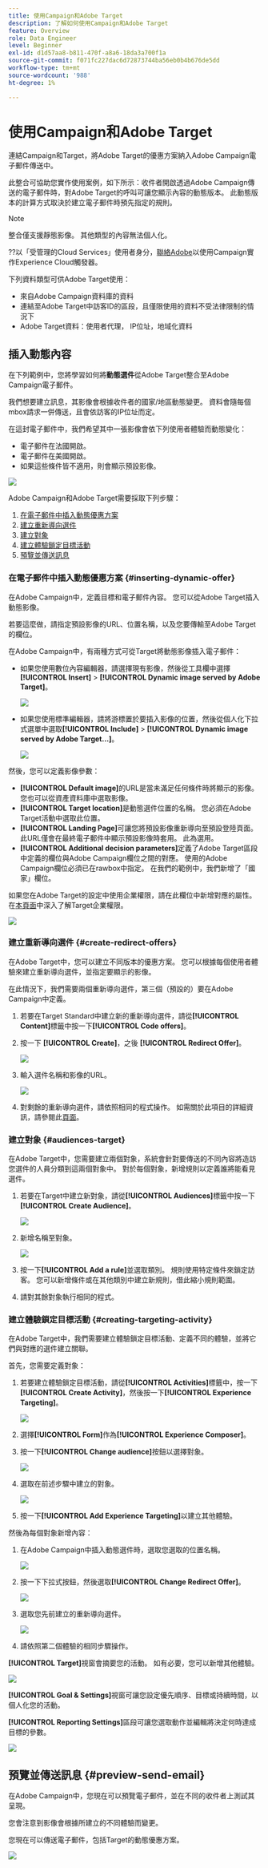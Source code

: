```yaml
---
title: 使用Campaign和Adobe Target
description: 了解如何使用Campaign和Adobe Target
feature: Overview
role: Data Engineer
level: Beginner
exl-id: d1d57aa8-b811-470f-a8a6-18da3a700f1a
source-git-commit: f071fc227dac6d72873744ba56eb0b4b676de5dd
workflow-type: tm+mt
source-wordcount: '988'
ht-degree: 1%

---
```


# 使用Campaign和Adobe Target

連結Campaign和Target，將Adobe Target的優惠方案納入Adobe Campaign電子郵件傳送中。

此整合可協助您實作使用案例，如下所示：收件者開啟透過Adobe Campaign傳送的電子郵件時，對Adobe Target的呼叫可讓您顯示內容的動態版本。 此動態版本的計算方式取決於建立電子郵件時預先指定的規則。

>[!NOTE]
>整合僅支援靜態影像。 其他類型的內容無法個人化。

??以「受管理的Cloud Services」使用者身分，[聯絡Adobe](../start/campaign-faq.md#support)以使用Campaign實作Experience Cloud觸發器。

下列資料類型可供Adobe Target使用：

* 來自Adobe Campaign資料庫的資料
* 連結至Adobe Target中訪客ID的區段，且僅限使用的資料不受法律限制的情況下
* Adobe Target資料：使用者代理， IP位址，地域化資料

## 插入動態內容

在下列範例中，您將學習如何將&#x200B;**動態選件**&#x200B;從Adobe Target整合至Adobe Campaign電子郵件。

我們想要建立訊息，其影像會根據收件者的國家/地區動態變更。 資料會隨每個mbox請求一併傳送，且會依訪客的IP位址而定。

在這封電子郵件中，我們希望其中一張影像會依下列使用者體驗而動態變化：

* 電子郵件在法國開啟。
* 電子郵件在美國開啟。
* 如果這些條件皆不適用，則會顯示預設影像。

![](assets/target_4.png)

Adobe Campaign和Adobe Target需要採取下列步驟：

1. [在電子郵件中插入動態優惠方案](#inserting-dynamic-offer)
1. [建立重新導向選件](#create-redirect-offers)
1. [建立對象](#audiences-target)
1. [建立體驗鎖定目標活動](#creating-targeting-activity)
1. [預覽並傳送訊息](#preview-send-email)

### 在電子郵件中插入動態優惠方案 {#inserting-dynamic-offer}

在Adobe Campaign中，定義目標和電子郵件內容。 您可以從Adobe Target插入動態影像。

若要這麼做，請指定預設影像的URL、位置名稱，以及您要傳輸至Adobe Target的欄位。

在Adobe Campaign中，有兩種方式可從Target將動態影像插入電子郵件：

* 如果您使用數位內容編輯器，請選擇現有影像，然後從工具欄中選擇&#x200B;**[!UICONTROL Insert]** > **[!UICONTROL Dynamic image served by Adobe Target]**。

   ![](assets/target_5.png)

* 如果您使用標準編輯器，請將游標置於要插入影像的位置，然後從個人化下拉式選單中選取&#x200B;**[!UICONTROL Include]** > **[!UICONTROL Dynamic image served by Adobe Target...]**。

   ![](assets/target_12.png)

然後，您可以定義影像參數：

* **[!UICONTROL Default image]**&#x200B;的URL是當未滿足任何條件時將顯示的影像。 您也可以從資產資料庫中選取影像。
* **[!UICONTROL Target location]**&#x200B;是動態選件位置的名稱。 您必須在Adobe Target活動中選取此位置。
* **[!UICONTROL Landing Page]**&#x200B;可讓您將預設影像重新導向至預設登陸頁面。 此URL僅會在最終電子郵件中顯示預設影像時套用。 此為選用。
* **[!UICONTROL Additional decision parameters]**&#x200B;定義了Adobe Target區段中定義的欄位與Adobe Campaign欄位之間的對應。 使用的Adobe Campaign欄位必須已在rawbox中指定。 在我們的範例中，我們新增了「國家」欄位。

如果您在Adobe Target的設定中使用企業權限，請在此欄位中新增對應的屬性。 在[本頁面](https://experienceleague.adobe.com/docs/target/using/administer/manage-users/enterprise/properties-overview.html?lang=en#administer)中深入了解Target企業權限。

![](assets/target_13.png)

### 建立重新導向選件 {#create-redirect-offers}

在Adobe Target中，您可以建立不同版本的優惠方案。 您可以根據每個使用者體驗來建立重新導向選件，並指定要顯示的影像。

在此情況下，我們需要兩個重新導向選件，第三個（預設的）要在Adobe Campaign中定義。

1. 若要在Target Standard中建立新的重新導向選件，請從&#x200B;**[!UICONTROL Content]**&#x200B;標籤中按一下&#x200B;**[!UICONTROL Code offers]**。

1. 按一下 **[!UICONTROL Create]**，之後 **[!UICONTROL Redirect Offer]**。

   ![](assets/target_9.png)

1. 輸入選件名稱和影像的URL。

   ![](assets/target_6.png)

1. 對剩餘的重新導向選件，請依照相同的程式操作。 如需關於此項目的詳細資訊，請參閱此[頁面](https://experienceleague.adobe.com/docs/target/using/experiences/offers/offer-redirect.html?lang=en#experiences)。

### 建立對象 {#audiences-target}

在Adobe Target中，您需要建立兩個對象，系統會針對要傳送的不同內容將造訪您選件的人員分類到這兩個對象中。 對於每個對象，新增規則以定義誰將能看見選件。

1. 若要在Target中建立新對象，請從&#x200B;**[!UICONTROL Audiences]**&#x200B;標籤中按一下&#x200B;**[!UICONTROL Create Audience]**。

   ![](assets/audiences_1.png)

1. 新增名稱至對象。

   ![](assets/audiences_2.png)

1. 按一下&#x200B;**[!UICONTROL Add a rule]**&#x200B;並選取類別。 規則使用特定條件來鎖定訪客。 您可以新增條件或在其他類別中建立新規則，借此縮小規則範圍。

1. 請對其餘對象執行相同的程式。

### 建立體驗鎖定目標活動 {#creating-targeting-activity}

在Adobe Target中，我們需要建立體驗鎖定目標活動、定義不同的體驗，並將它們與對應的選件建立關聯。

首先，您需要定義對象：

1. 若要建立體驗鎖定目標活動，請從&#x200B;**[!UICONTROL Activities]**&#x200B;標籤中，按一下&#x200B;**[!UICONTROL Create Activity]**，然後按一下&#x200B;**[!UICONTROL Experience Targeting]**。

   ![](assets/target_10.png)

1. 選擇&#x200B;**[!UICONTROL Form]**&#x200B;作為&#x200B;**[!UICONTROL Experience Composer]**。

1. 按一下&#x200B;**[!UICONTROL Change audience]**&#x200B;按鈕以選擇對象。

   ![](assets/target_10_2.png)

1. 選取在前述步驟中建立的對象。

   ![](assets/target_10_3.png)

1. 按一下&#x200B;**[!UICONTROL Add Experience Targeting]**&#x200B;以建立其他體驗。

然後為每個對象新增內容：

1. 在Adobe Campaign中插入動態選件時，選取您選取的位置名稱。

   ![](assets/target_15.png)

1. 按一下下拉式按鈕，然後選取&#x200B;**[!UICONTROL Change Redirect Offer]**。

   ![](assets/target_content.png)

1. 選取您先前建立的重新導向選件。

   ![](assets/target_content_2.png)

1. 請依照第二個體驗的相同步驟操作。

**[!UICONTROL Target]**&#x200B;視窗會摘要您的活動。 如有必要，您可以新增其他體驗。

![](assets/target_experience.png)

**[!UICONTROL Goal & Settings]**&#x200B;視窗可讓您設定優先順序、目標或持續時間，以個人化您的活動。

**[!UICONTROL Reporting Settings]**&#x200B;區段可讓您選取動作並編輯將決定何時達成目標的參數。

![](assets/target_experience_2.png)

## 預覽並傳送訊息 {#preview-send-email}

在Adobe Campaign中，您現在可以預覽電子郵件，並在不同的收件者上測試其呈現。

您會注意到影像會根據所建立的不同體驗而變更。

您現在可以傳送電子郵件，包括Target的動態優惠方案。

![](assets/target_20.png)
